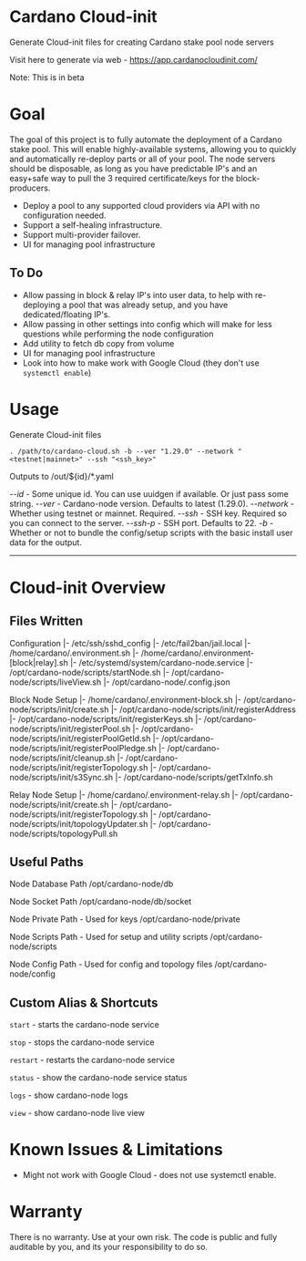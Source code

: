 # Cardano Cloud-init
Generate Cloud-init files for creating Cardano stake pool node servers

Visit here to generate via web - https://app.cardanocloudinit.com/

Note: This is in beta

# Goal 
The goal of this project is to fully automate the deployment of a Cardano stake pool. This will enable highly-available systems, allowing you to quickly and automatically re-deploy parts or all of your pool. The node servers should be disposable, as long as you have predictable IP's and an easy+safe way to pull the 3 required certificate/keys for the block-producers.

- Deploy a pool to any supported cloud providers via API with no configuration needed.
- Support a self-healing infrastructure.
- Support multi-provider failover.
- UI for managing pool infrastructure


## To Do 
- Allow passing in block & relay IP's into user data, to help with re-deploying a pool that was already setup, and you have dedicated/floating IP's.
- Allow passing in other settings into config which will make for less questions while performing the node configuration 
- Add utility to fetch db copy from volume
- UI for managing pool infrastructure
- Look into how to make work with Google Cloud (they don't use `systemctl enable`)


# Usage
Generate Cloud-init files

``
. /path/to/cardano-cloud.sh -b --ver "1.29.0" --network "<testnet|mainnet>" --ssh "<ssh_key>"
``

Outputs to /out/${id}/*.yaml

*--id* - Some unique id. You can use uuidgen if available. Or just pass some string.
*--ver* - Cardano-node version. Defaults to latest (1.29.0).
*--network* - Whether using testnet or mainnet. Required.
*--ssh* - SSH key. Required so you can connect to the server.
*--ssh-p* - SSH port. Defaults to 22.
*-b* - Whether or not to bundle the config/setup scripts with the basic install user data for the output.


----------------


# Cloud-init Overview 

## Files Written

Configuration
|- /etc/ssh/sshd_config
|- /etc/fail2ban/jail.local
|- /home/cardano/.environment.sh
|- /home/cardano/.environment-[block|relay].sh
|- /etc/systemd/system/cardano-node.service
|- /opt/cardano-node/scripts/startNode.sh
|- /opt/cardano-node/scripts/liveView.sh
|- /opt/cardano-node/.config.json

Block Node Setup
|- /home/cardano/.environment-block.sh
|- /opt/cardano-node/scripts/init/create.sh
|- /opt/cardano-node/scripts/init/registerAddress
|- /opt/cardano-node/scripts/init/registerKeys.sh
|- /opt/cardano-node/scripts/init/registerPool.sh
|- /opt/cardano-node/scripts/init/registerPoolGetId.sh
|- /opt/cardano-node/scripts/init/registerPoolPledge.sh
|- /opt/cardano-node/scripts/init/cleanup.sh
|- /opt/cardano-node/scripts/init/registerTopology.sh 
|- /opt/cardano-node/scripts/init/s3Sync.sh
|- /opt/cardano-node/scripts/getTxInfo.sh

Relay Node Setup
|- /home/cardano/.environment-relay.sh
|- /opt/cardano-node/scripts/init/create.sh
|- /opt/cardano-node/scripts/init/registerTopology.sh 
|- /opt/cardano-node/scripts/init/topologyUpdater.sh
|- /opt/cardano-node/scripts/topologyPull.sh


## Useful Paths

Node Database Path 
/opt/cardano-node/db

Node Socket Path 
/opt/cardano-node/db/socket 

Node Private Path - Used for keys
/opt/cardano-node/private 

Node Scripts Path - Used for setup and utility scripts
/opt/cardano-node/scripts 

Node Config Path - Used for config and topology files 
/opt/cardano-node/config 

## Custom Alias & Shortcuts

`start` - starts the cardano-node service

`stop` - stops the cardano-node service

`restart` - restarts the cardano-node service

`status` - show the cardano-node service status

`logs` - show cardano-node logs

`view` - show cardano-node live view


# Known Issues & Limitations 
- Might not work with Google Cloud - does not use systemctl enable.


# Warranty
There is no warranty. Use at your own risk. The code is public and fully auditable by you, and its your responsibility to do so.